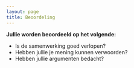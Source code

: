 ```yaml
---
layout: page
title: Beoordeling
---
```


<p>
<strong> Jullie worden beoordeeld op het volgende:</strong>
<ul>
<li>Is de samenwerking goed verlopen?</li>
<li>Hebben jullie je mening kunnen verwoorden?</li>
<li>Hebben jullie argumenten bedacht?</li>
</ul>
</p>